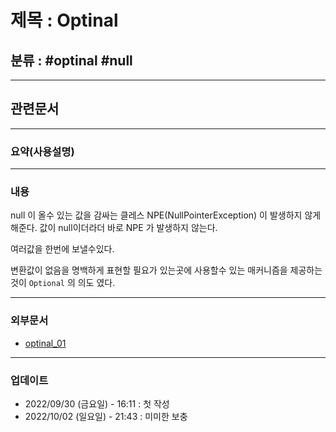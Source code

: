 # 제목 : Optinal

## 분류 : #optinal #null

---
## 관련문서

----
### 요약(사용설명)

---
### 내용
null 이 올수 있는 값을 감싸는 클레스 NPE(NullPointerException) 이 발생하지 않게 해준다.
값이 null이더라더 바로 NPE 가 발생하지 않는다.

여러값을 한번에 보낼수있다.

변환값이 없음을 명백하게 표현할 필요가 있는곳에 사용할수 있는 매커니즘을
제공하는것이  `Optional` 의 의도 였다.

----
### 외부문서
- [optinal_01](https://mangkyu.tistory.com/70)

----
### 업데이트
-  2022/09/30 (금요일) - 16:11 : 첫 작성
-  2022/10/02 (일요일) - 21:43 : 미미한 보충

